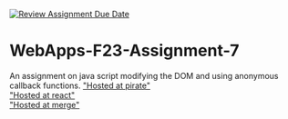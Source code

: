 [![Review Assignment Due Date](https://classroom.github.com/assets/deadline-readme-button-24ddc0f5d75046c5622901739e7c5dd533143b0c8e959d652212380cedb1ea36.svg)](https://classroom.github.com/a/Kv-XePEp)
# WebApps-F23-Assignment-7
An assignment on java script modifying the DOM and using anonymous callback functions.
 ["Hosted at pirate"](https://44-563-webapps-f23.github.io/44563-webapps-f23-assignment7-ShivaniPandula/pirate.html)\
 ["Hosted at react"](https://44-563-webapps-f23.github.io/44563-webapps-f23-assignment7-ShivaniPandula/react.html)\
 ["Hosted at merge"](https://44-563-webapps-f23.github.io/44563-webapps-f23-assignment7-ShivaniPandula/merge.html)